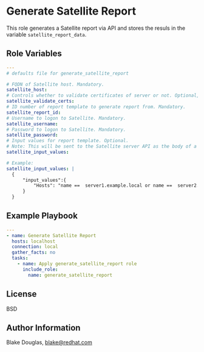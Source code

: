 Generate Satellite Report
=========

This role generates a Satellite report via API and stores the resuls in the variable `satellite_report_data`.

Role Variables
--------------

```yaml
---
# defaults file for generate_satellite_report

# FQDN of Satellite host. Mandatory.
satellite_host:
# Controls whether to validate certificates of server or not. Optional, default is True.
satellite_validate_certs:
# ID number of report template to generate report from. Mandatory.
satellite_report_id:
# Username to logon to Satellite. Mandatory.
satellite_username:
# Password to logon to Satellite. Mandatory.
satellite_password:
# Input values for report template. Optional.
# Note: This will be sent to the Satellite server API as the body of a HTTP POST message so must be JSON formatted.
satellite_input_values: 

# Example:
satellite_input_values: |
  {
      "input_values":{ 
          "Hosts": "name ==  server1.example.local or name ==  server2.example.local"        
      }
  }  
```


Example Playbook
----------------

```yaml
---
- name: Generate Satellite Report
  hosts: localhost
  connection: local
  gather_facts: no
  tasks:
    - name: Apply generate_satellite_report role
      include_role:
        name: generate_satellite_report

```
License
-------

BSD

Author Information
------------------

Blake Douglas, blake@redhat.com